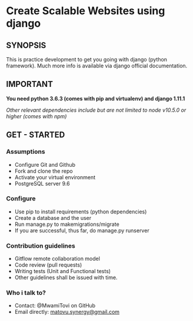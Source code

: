 
Create Scalable Websites using django
=====================================

## SYNOPSIS

This is practice development to get you going with django (python framework).
Much more info is available via django official documentation.

## IMPORTANT

**You need python 3.6.3 (comes with pip and virtualenv) and django 1.11.1**

*Other relevant dependencies include but are not limited to node v10.5.0 or higher (comes with npm)*

## GET - STARTED

### Assumptions
   - Configure Git and Github
   - Fork and clone the repo
   - Activate your virtual environment
   - PostgreSQL server 9.6

### Configure
   - Use pip to install requirements (python dependencies)
   - Create a database and the user
   - Run manage.py to makemigrations/migrate
   - If you are successful, thus far, do manage.py runserver

### Contribution guidelines
   - Gitflow remote collaboration model
   - Code review (pull requests)
   - Writing tests (Unit and Functional tests)
   - Other guidelines shall be issued with time.
   
### Who i talk to?
   - Contact: @MwamiTovi on GitHub
   - Email directly: matovu.synergy@gmail.com